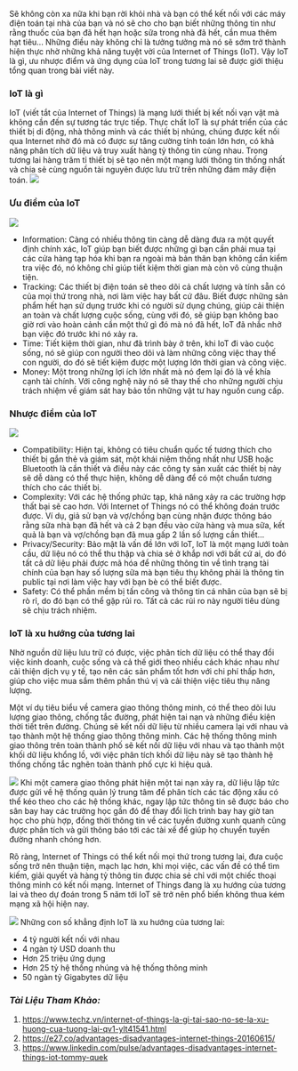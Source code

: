 Sẽ không còn xa nữa khi bạn rời khỏi nhà và bạn có thể kết nối với các máy điện toán tại nhà của bạn và nó sẽ cho cho bạn biết những thông tin như rằng thuốc của bạn đã hết hạn hoặc sữa trong nhà đã hết, cần mua thêm hạt tiêu... Những điều này không chỉ là tưởng tưởng mà nó sẽ sớm trở thành hiện thực nhờ những khả năng tuyệt vời của Internet of Things (IoT). Vậy IoT là gì, ưu nhược điểm và ứng dụng của IoT trong tương lai sẽ được giới thiệu tổng quan trong bài viết này.
### IoT là gì
IoT (viết tắt của Internet of Things) là mạng lưới thiết bị kết nối vạn vật mà không cần đến sự tương tác trực tiếp. Thực chất IoT là sự phát triển của các thiết bị di động, nhà thông minh và các thiết bị nhúng, chúng được kết nối qua Internet nhờ đó mà có được sự tăng cường tính toán lớn hơn, có khả năng phân tích dữ liệu và truy xuất hàng tỷ thông tin cùng nhau. Trong tương lai hàng trăm tỉ thiết bị sẽ tạo nên một mạng lưới thông tin thống nhất và chia sẻ cùng nguồn tài nguyên được lưu trữ trên những đám mây điện toán.
![](https://images.viblo.asia/b4b734df-28a6-4268-a43a-c52c2e53ba14.jpg)

### Ưu điểm của IoT
![](https://images.viblo.asia/112bd0c5-b450-46be-ab84-145107191266.png)
- Information: Càng có nhiều thông tin càng dễ dàng đưa ra một quyết định chính xác, IoT giúp bạn biết được những gì bạn cần phải mua tại các cửa hàng tạp hóa khi bạn ra ngoài mà bản thân bạn không cần kiểm tra việc đó, nó không chỉ giúp tiết kiệm thời gian mà còn vô cùng thuận tiện.
- Tracking: Các thiết bị điện toán sẽ theo dõi cả chất lượng và tính sẵn có của mọi thứ trong nhà, nơi làm việc hay bất cứ đâu. Biết được những sản phẩm hết hạn sử dụng trước khi có người sử dụng chúng, giúp cải thiện an toàn và chất lượng cuộc sống, cùng với đó, sẽ giúp bạn không bao giờ rơi vào hoàn cảnh cần một thứ gì đó mà nó đã hết, IoT đã nhắc nhở bạn việc đó trước khi nó xảy ra. 
- Time: Tiết kiệm thời gian, như đã trình bày ở trên, khi IoT đi vào cuộc sống, nó sẽ giúp con người theo dõi và làm những công việc thay thế con người, do đó sẽ tiết kiệm được một lượng lớn thời gian và công việc.
- Money: Một trong những lợi ích lớn nhất mà nó đem lại đó là về khía cạnh tài chính. Với công nghệ này nó sẽ thay thế cho những người chịu trách nhiệm về giám sát hay bảo tồn những vật tư hay nguồn cung cấp.
 
###  Nhược điểm của IoT

![](https://images.viblo.asia/9536f8d9-a5cb-436c-a643-17ef891647fb.jpg)
 - Compatibility: Hiện tại, không có tiêu chuẩn quốc tế tương thích cho thiết bị gắn thẻ và giám sát, một khái niệm thống nhất như USB hoặc Bluetooth là cần thiết và  điều này các công ty sản xuất các thiết bị này sẽ dễ dàng có thể thực hiện, không dễ dàng để có một chuẩn tương thích cho các thiết bị.
 - Complexity: Với các hệ thống phức tạp, khả năng xảy ra các trường hợp thất bại sẽ cao hơn. Với Internet of Things nó có thể không đoán trước được. Ví dụ, giả sử bạn và vợ/chồng bạn cùng nhận được thông báo rằng sữa nhà bạn đã hết và cả 2 bạn đều vào cửa hàng và mua sữa, kết quả là bạn và vợ/chồng bạn đã mua gấp 2 lần số lượng cần thiết...
 - Privacy/Security:  Bảo mật là vấn đề lớn với IoT, IoT là một mạng lưới toàn cầu, dữ liệu nó có thể thu thập và chia sẻ ở khắp nơi với bất cứ ai, do đó tất cả dữ liệu phải được mã hóa để những thông tin về tình trạng tài chính của bạn hay số lượng sữa mà bạn tiêu thụ không phải là thông tin public tại nơi làm việc hay với bạn bè có thể biết được.
 - Safety: Có thể phần mềm bị tấn công và thông tin cá nhân của bạn sẽ bị rò rỉ, do đó bạn có thể gặp rủi ro. Tất cả các rủi ro này người tiêu dùng sẽ chịu trách nhiệm.
 
### IoT là xu hướng của tương lai

Nhờ nguồn dữ liệu lưu trữ có được,  việc phân tích dữ liệu có thể thay đổi việc kinh doanh, cuộc sống  và cả thế giới theo nhiều cách khác nhau như cải thiện dịch vụ y tế, tạo nên các sản phẩm tốt hơn với chi phí thấp hơn, giúp cho việc mua sắm thêm phần thú vị và cải thiện việc tiêu thụ năng lượng.

Một ví dụ tiêu biểu về camera giao thông thông minh, có thể theo dõi lưu lượng giao thông, chống tắc đường, phát hiện tai nạn và những điều kiện thời tiết trên đường. Chúng sẽ kết nối dữ liệu từ nhiều camera lại với nhau và tạo thành một hệ thống giao thông thông minh. Các hệ thống thông minh giao thông trên toàn thành phố sẽ kết nối dữ liệu với nhau và tạo thành một khối dữ liệu khổng lồ, với việc phân tích khối dữ liệu này sẽ tạo thành hệ thống chống tắc nghẽn toàn thành phố cực kì hiệu quả. 

![](https://images.viblo.asia/b87e02e4-b0aa-4a80-9f7f-914b57a6abdd.jpg)
Khi một camera giao thông phát hiện một tai nạn xảy ra, dữ liệu lập tức được gửi về hệ thống quản lý trung tâm để phân tích các tác động xấu có thể kéo theo cho các hệ thống khác, ngay lập tức thông tin sẽ được báo cho sân bay hay các trường học gần đó để thay đổi lịch trình bay hay giờ tan học cho phù hợp, đồng thời thông tin về các tuyến đường xunh quanh cũng được phân tích và gửi thông báo tới các tài xế để giúp họ chuyển tuyến đường nhanh chóng hơn.

Rõ ràng, Internet of Things có thể kết nối mọi thứ trong tương lai, đưa cuộc sống trở nên thuận tiện, mạch lạc hơn, khi mọi việc, các vấn đề có thể tìm kiếm, giải quyết và hàng tỷ thông tin được chia sẻ chỉ với một chiếc thoại thông minh có kết nối mạng. Internet of Things đang là xu hướng của tương lai và theo dự đoán trong 5 năm tới IoT sẽ trở nên phổ biến không thua kém mạng xã hội hiện nay.

![](https://images.viblo.asia/caebe2f0-1c7e-4beb-b711-04e70a3e3d3e.jpg)
Những con số khẳng định IoT là xu hướng của tương lai:
+ 4 tỷ người kết nối với nhau 
+ 4 ngàn tỷ USD doanh thu 
+ Hơn 25 triệu ứng dụng 
+ Hơn 25 tỷ hệ thống nhúng và hệ thống thông minh 
+ 50 ngàn tỷ Gigabytes dữ liệu

### *Tài Liệu Tham Khảo:*
1. https://www.techz.vn/internet-of-things-la-gi-tai-sao-no-se-la-xu-huong-cua-tuong-lai-qv1-ylt41541.html
2. https://e27.co/advantages-disadvantages-internet-things-20160615/
3. https://www.linkedin.com/pulse/advantages-disadvantages-internet-things-iot-tommy-quek